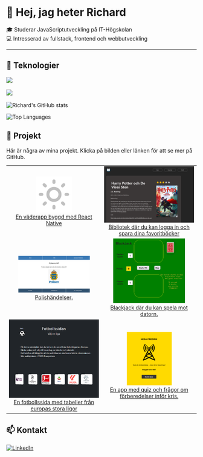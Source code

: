 # 👋 Hej, jag heter Richard  
🎓 Studerar JavaScriptutveckling på IT-Högskolan  
💻 Intresserad av fullstack, frontend och webbutveckling  

---

## 🚀 Teknologier
<p>
  <img src="https://skillicons.dev/icons?i=html,css,js,ts,react,vue,pinia,vite,bootstrap,sass" />
</p>
<p>
  <img src="https://skillicons.dev/icons?i=nodejs,git,vscode,sqlite,bash,express,figma,mongodb,mysql,npm" />
</p>


![Richard's GitHub stats](https://github-readme-stats.vercel.app/api?username=richardMattsson&show_icons=true&theme=radical)

![Top Languages](https://github-readme-stats.vercel.app/api/top-langs/?username=richardMattsson&layout=compact&theme=radical)

## 📂 Projekt

Här är några av mina projekt. Klicka på bilden eller länken för att se mer på GitHub.

<table>
  
  <tr>
    <td width="50%" align="center">
      <a href="https://github.com/richardMattsson/Cloudy">
        <img src="images/sun-svgrepo-com(3).png" width="40%"  />
      </a>
      <br />
      <a href="https://github.com/richardMattsson/Cloudy">En väderapp byggd med React Native</a>
    </td>
    <td width="50%" align="center">
      <a href="https://richardmattsson.github.io/library/">
        <img src="images/library.png" />
      </a>
      <br />
      <a href="https://github.com/richardMattsson/Library-code">Bibliotek där du kan logga in och spara dina favoritböcker</a>
    </td>
  </tr>
  
  <tr>
     <td width="50%" align="center">
      <a href="https://richardmattsson.github.io/police-events/">
        <img src="images/police-events.png" width="80%" />
      </a>
      <br />
      <a href="https://github.com/richardMattsson/Code-for-police-events">Polishändelser.</a>
    </td>
     <td width="50%" align="center">
      <a href="https://richardmattsson.github.io/blackjack2/">
        <img src="images/blackjack.png" width="80%" />
      </a>
      <br />
      <a href="https://github.com/richardMattsson/blackjack2/">Blackjack där du kan spela mot datorn.</a>
    </td>
  </tr>
  
  <tr>
    <td width="50%" align="center">
      <a href="https://richardmattsson.github.io/SoccerStats/">
        <img src="images/soccer.png" />
      </a>
      <br />
      <a href="https://github.com/richardMattsson/SoccerStats">En fotbollssida med tabeller från europas stora ligor</a>
    </td>
    <td width="50%" align="center">
      <a href="https://richardmattsson.github.io/hesafredrik/">
        <img src="images/hesa-fredrik.png" width="50%" />
      </a>
      <br />
      <a href="https://github.com/richardMattsson/hesa-fredrik">En app med quiz och frågor om förberedelser inför kris.</a>
    </td>
  </tr>
</table>



## 📫 Kontakt
[![LinkedIn](https://img.shields.io/badge/LinkedIn-0A66C2?style=for-the-badge&logo=linkedin&logoColor=white)](www.linkedin.com/in/richardmattsson)




<!---
richardMattsson/richardMattsson is a ✨ special ✨ repository because its `README.md` (this file) appears on your GitHub profile.
You can click the Preview link to take a look at your changes.
--->
